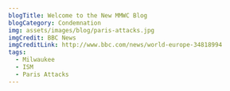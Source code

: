 ```yaml
---
blogTitle: Welcome to the New MMWC Blog
blogCategory: Condemnation
img: assets/images/blog/paris-attacks.jpg
imgCredit: BBC News
imgCreditLink: http://www.bbc.com/news/world-europe-34818994
tags:
  - Milwaukee
  - ISM
  - Paris Attacks
---
```

